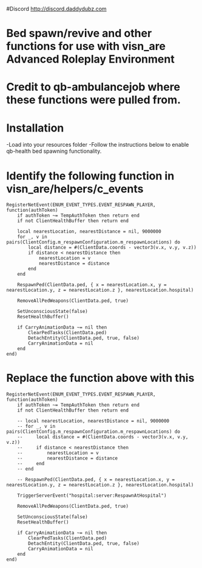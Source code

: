 #Discord
http://discord.daddydubz.com

# Bed spawn/revive and other functions for use with visn_are Advanced Roleplay Environment


# Credit to qb-ambulancejob where these functions were pulled from.

# Installation
-Load into your resources folder
-Follow the instructions below to enable qb-health bed spawning functionality.

# Identify the following function in visn_are/helpers/c_events

    RegisterNetEvent(ENUM_EVENT_TYPES.EVENT_RESPAWN_PLAYER, function(authToken)
        if authToken ~= TempAuthToken then return end
        if not ClientHealthBuffer then return end
    
        local nearestLocation, nearestDistance = nil, 9000000
        for _, v in pairs(ClientConfig.m_respawnConfiguration.m_respawnLocations) do
            local distance = #(ClientData.coords - vector3(v.x, v.y, v.z))
            if distance < nearestDistance then
                nearestLocation = v
                nearestDistance = distance
            end
        end
    
        RespawnPed(ClientData.ped, { x = nearestLocation.x, y = nearestLocation.y, z = nearestLocation.z }, nearestLocation.hospital)
    
        RemoveAllPedWeapons(ClientData.ped, true)
    
        SetUnconsciousState(false)
        ResetHealthBuffer()
    
        if CarryAnimationData ~= nil then
            ClearPedTasks(ClientData.ped)
            DetachEntity(ClientData.ped, true, false)
            CarryAnimationData = nil
        end
    end)


# Replace the function above with this

    RegisterNetEvent(ENUM_EVENT_TYPES.EVENT_RESPAWN_PLAYER, function(authToken)
        if authToken ~= TempAuthToken then return end
        if not ClientHealthBuffer then return end
        
        -- local nearestLocation, nearestDistance = nil, 9000000
        -- for _, v in pairs(ClientConfig.m_respawnConfiguration.m_respawnLocations) do
        --     local distance = #(ClientData.coords - vector3(v.x, v.y, v.z))
        --     if distance < nearestDistance then
        --         nearestLocation = v
        --         nearestDistance = distance
        --     end
        -- end
    
        -- RespawnPed(ClientData.ped, { x = nearestLocation.x, y = nearestLocation.y, z = nearestLocation.z }, nearestLocation.hospital)
    
        TriggerServerEvent("hospital:server:RespawnAtHospital")
    
        RemoveAllPedWeapons(ClientData.ped, true)
    
        SetUnconsciousState(false)
        ResetHealthBuffer()
    
        if CarryAnimationData ~= nil then
            ClearPedTasks(ClientData.ped)
            DetachEntity(ClientData.ped, true, false)
            CarryAnimationData = nil
        end
    end)
